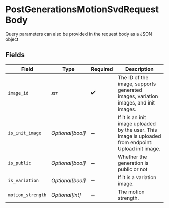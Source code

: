 # PostGenerationsMotionSvdRequestBody

Query parameters can also be provided in the request body as a JSON object


## Fields

| Field                                                                                                 | Type                                                                                                  | Required                                                                                              | Description                                                                                           |
| ----------------------------------------------------------------------------------------------------- | ----------------------------------------------------------------------------------------------------- | ----------------------------------------------------------------------------------------------------- | ----------------------------------------------------------------------------------------------------- |
| `image_id`                                                                                            | *str*                                                                                                 | :heavy_check_mark:                                                                                    | The ID of the image, supports generated images, variation images, and init images.                    |
| `is_init_image`                                                                                       | *Optional[bool]*                                                                                      | :heavy_minus_sign:                                                                                    | If it is an init image uploaded by the user. This image is uploaded from endpoint: Upload init image. |
| `is_public`                                                                                           | *Optional[bool]*                                                                                      | :heavy_minus_sign:                                                                                    | Whether the generation is public or not                                                               |
| `is_variation`                                                                                        | *Optional[bool]*                                                                                      | :heavy_minus_sign:                                                                                    | If it is a variation image.                                                                           |
| `motion_strength`                                                                                     | *Optional[int]*                                                                                       | :heavy_minus_sign:                                                                                    | The motion strength.                                                                                  |